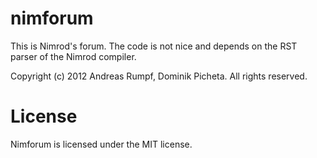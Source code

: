 nimforum
========

This is Nimrod's forum. The code is not nice and depends on the RST parser of
the Nimrod compiler. 


Copyright (c) 2012 Andreas Rumpf, Dominik Picheta.
All rights reserved.

# License

Nimforum is licensed under the MIT license.
